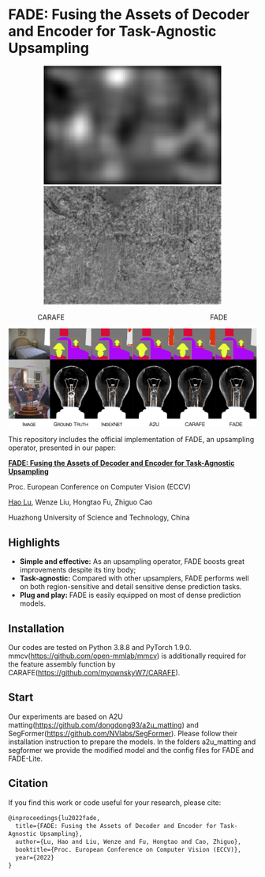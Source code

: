 # FADE: Fusing the Assets of Decoder and Encoder for Task-Agnostic Upsampling

<p align="center"><img src="carafe.gif" width="360" title="CARAFE"/><img src="fade.gif" width="360" title="FADE"/></p>
<p align="center">CARAFE&nbsp;&nbsp;&nbsp;&nbsp;&nbsp;&nbsp;&nbsp;&nbsp;&nbsp;&nbsp;&nbsp;&nbsp;&nbsp;&nbsp;&nbsp;&nbsp;&nbsp;&nbsp;&nbsp;&nbsp;&nbsp;&nbsp;&nbsp;&nbsp;&nbsp;&nbsp;&nbsp;&nbsp;&nbsp;&nbsp;&nbsp;&nbsp;&nbsp;&nbsp;&nbsp;&nbsp;&nbsp;&nbsp;&nbsp;&nbsp;&nbsp;&nbsp;&nbsp;&nbsp;&nbsp;&nbsp;&nbsp;&nbsp;&nbsp;&nbsp;&nbsp;&nbsp;&nbsp;&nbsp;&nbsp;&nbsp;&nbsp;&nbsp;&nbsp;&nbsp;&nbsp;&nbsp;&nbsp;&nbsp;&nbsp;&nbsp;&nbsp;&nbsp;&nbsp;&nbsp;&nbsp;&nbsp;&nbsp;&nbsp;&nbsp;FADE</p>

<img src="visualization.jpg" width="720" title="visualization"/>

This repository includes the official implementation of FADE, an upsampling operator, presented in our paper:

**[FADE: Fusing the Assets of Decoder and Encoder for Task-Agnostic Upsampling](https://arxiv.org/abs/)**

Proc. European Conference on Computer Vision (ECCV)

[Hao Lu](https://sites.google.com/site/poppinace/), Wenze Liu, Hongtao Fu, Zhiguo Cao

Huazhong University of Science and Technology, China

## Highlights
- **Simple and effective:** As an upsampling operator, FADE boosts great improvements despite its tiny body;
- **Task-agnostic:** Compared with other upsamplers, FADE performs well on both region-sensitive and detail sensitive dense prediction tasks.
- **Plug and play:** FADE is easily equipped on most of dense prediction models.

## Installation
Our codes are tested on Python 3.8.8 and PyTorch 1.9.0. mmcv(https://github.com/open-mmlab/mmcv) is additionally required for the feature assembly function by CARAFE(https://github.com/myownskyW7/CARAFE).

## Start
Our experiments are based on A2U matting(https://github.com/dongdong93/a2u_matting) and SegFormer(https://github.com/NVlabs/SegFormer). Please follow their installation instruction to prepare the models. In the folders a2u_matting and segformer we provide the modified model and the config files for FADE and FADE-Lite.

## Citation
If you find this work or code useful for your research, please cite:
```
@inproceedings{lu2022fade,
  title={FADE: Fusing the Assets of Decoder and Encoder for Task-Agnostic Upsampling},
  author={Lu, Hao and Liu, Wenze and Fu, Hongtao and Cao, Zhiguo},
  booktitle={Proc. European Conference on Computer Vision (ECCV)},
  year={2022}
}
